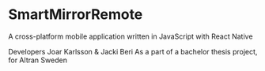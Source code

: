 # SmartMirrorRemote
A cross-platform mobile application written in JavaScript with React Native

Developers Joar Karlsson & Jacki Beri
As a part of a bachelor thesis project, for Altran Sweden
